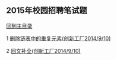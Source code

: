 ## 2015年校园招聘笔试题

[回到主目录](https://github.com/luofengmacheng/algorithms)

1 [删除链表中的重复元素(创新工厂2014/9/10)](https://github.com/luofengmacheng/algorithms/blob/master/2015_bishi/1.md)

2 [回文补全(创新工厂2014/9/10)](https://github.com/luofengmacheng/algorithms/blob/master/2015_bishi/2.md)
